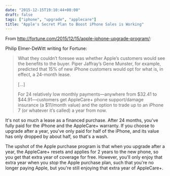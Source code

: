 ```yaml
---
date: "2015-12-15T19:10:44+00:00"
draft: false
tags: ["iphone", "upgrade", "applecare"]
title: "Apple's Secret Plan to Boost iPhone Sales is Working"
---
```

From http://fortune.com/2015/12/15/apple-iphone-upgrade-program/:

Philip Elmer-DeWitt writing for Fortune:

>What they couldn’t foresee was whether Apple’s customers would see the benefits to the buyer. Piper Jaffray’s Gene Munster, for example, predicted that 15% of new iPhone customers would opt for what is, in effect, a 24-month lease.
>
>[...]
>
>For 24 relatively low monthly payments—anywhere from $32.41 to $44.91—customers get AppleCare+ phone support/damage insurance (a $11/month value) and the option to trade up to an iPhone 7 (or whatever it’s called) a year from now.

It's not so much a lease as a financed purchase. After 24 months, you've fully paid for the iPhone and the AppleCare+ warranty. If you choose to upgrade after a year, you've only paid for half of the iPhone, and its value has only dropped by about half, so that's a wash.

The upshot of the Apple purchase program is that when you upgrade after a year, the AppleCare+ resets and applies for 2 years to the new phone, so you get that extra year of coverage for free. However, you'll only enjoy that extra year when you *stop* the Apple purchase plan, such that you're no longer paying Apple, but you're still enjoying that extra year of AppleCare+.
